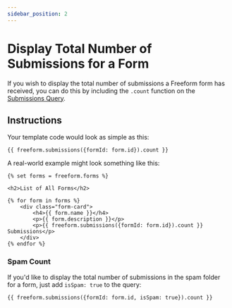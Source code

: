 ```yaml
---
sidebar_position: 2
---
```


# Display Total Number of Submissions for a Form

If you wish to display the total number of submissions a Freeform form has received, you can do this by including the `.count` function on the [Submissions Query](../templates/queries/submissions.md).

## Instructions

Your template code would look as simple as this:

```twig showLineNumbers
{{ freeform.submissions({formId: form.id}).count }}
```

A real-world example might look something like this:

```twig {9} showLineNumbers
{% set forms = freeform.forms %}

<h2>List of All Forms</h2>

{% for form in forms %}
    <div class="form-card">
        <h4>{{ form.name }}</h4>
        <p>{{ form.description }}</p>
        <p>{{ freeform.submissions({formId: form.id}).count }} Submissions</p>
    </div>
{% endfor %}
```

### Spam Count

If you'd like to display the total number of submissions in the spam folder for a form, just add `isSpam: true` to the query:

```twig showLineNumbers
{{ freeform.submissions({formId: form.id, isSpam: true}).count }}
```
